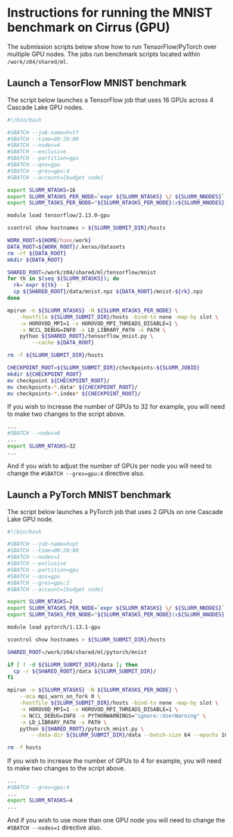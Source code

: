 Instructions for running the MNIST benchmark on Cirrus (GPU)
============================================================

The submission scripts below show how to run TensorFlow/PyTorch over multiple GPU nodes.
The jobs run benchmark scripts located within `/work/z04/shared/ml`.


Launch a TensorFlow MNIST benchmark
-----------------------------------

The script below launches a TensorFlow job that uses 16 GPUs across 4 Cascade Lake GPU nodes.

```bash
#!/bin/bash

#SBATCH --job-name=hvtf
#SBATCH --time=00:20:00
#SBATCH --nodes=4
#SBATCH --exclusive
#SBATCH --partition=gpu
#SBATCH --qos=gpu
#SBATCH --gres=gpu:4
#SBATCH --account=[budget code]

export SLURM_NTASKS=16
export SLURM_NTASKS_PER_NODE=`expr ${SLURM_NTASKS} \/ ${SLURM_NNODES}`
export SLURM_TASKS_PER_NODE="${SLURM_NTASKS_PER_NODE}(x${SLURM_NNODES})"

module load tensorflow/2.13.0-gpu

scontrol show hostnames > ${SLURM_SUBMIT_DIR}/hosts

WORK_ROOT=${HOME/home/work}
DATA_ROOT=${WORK_ROOT}/.keras/datasets
rm -rf ${DATA_ROOT}
mkdir ${DATA_ROOT}

SHARED_ROOT=/work/z04/shared/ml/tensorflow/mnist
for tk in $(seq ${SLURM_NTASKS}); do
  rk=`expr ${tk} - 1`
  cp ${SHARED_ROOT}/data/mnist.npz ${DATA_ROOT}/mnist-${rk}.npz
done

mpirun -n ${SLURM_NTASKS} -N ${SLURM_NTASKS_PER_NODE} \
    -hostfile ${SLURM_SUBMIT_DIR}/hosts -bind-to none -map-by slot \
    -x HOROVOD_MPI=1 -x HOROVOD_MPI_THREADS_DISABLE=1 \
    -x NCCL_DEBUG=INFO -x LD_LIBRARY_PATH -x PATH \
    python ${SHARED_ROOT}/tensorflow_mnist.py \
        --cache ${DATA_ROOT}

rm -f ${SLURM_SUBMIT_DIR}/hosts

CHECKPOINT_ROOT=${SLURM_SUBMIT_DIR}/checkpoints-${SLURM_JOBID}
mkdir ${CHECKPOINT_ROOT}
mv checkpoint ${CHECKPOINT_ROOT}/
mv checkpoints-*.data* ${CHECKPOINT_ROOT}/
mv checkpoints-*.index* ${CHECKPOINT_ROOT}/
```

If you wish to increase the number of GPUs to 32 for example, you will need to make
two changes to the script above.

```bash
...
#SBATCH --nodes=8
...
export SLURM_NTASKS=32
...
```

And if you wish to adjust the number of GPUs per node you will need to change
the `#SBATCH --gres=gpu:4` directive also.


Launch a PyTorch MNIST benchmark
--------------------------------

The script below launches a PyTorch job that uses 2 GPUs on one Cascade Lake GPU node.

```bash
#!/bin/bash

#SBATCH --job-name=hvpt
#SBATCH --time=00:20:00
#SBATCH --nodes=1
#SBATCH --exclusive
#SBATCH --partition=gpu
#SBATCH --qos=gpu
#SBATCH --gres=gpu:2
#SBATCH --account=[budget code]

export SLURM_NTASKS=2
export SLURM_NTASKS_PER_NODE=`expr ${SLURM_NTASKS} \/ ${SLURM_NNODES}`
export SLURM_TASKS_PER_NODE="${SLURM_NTASKS_PER_NODE}(x${SLURM_NNODES})"

module load pytorch/1.13.1-gpu

scontrol show hostnames > ${SLURM_SUBMIT_DIR}/hosts

SHARED_ROOT=/work/z04/shared/ml/pytorch/mnist

if [ ! -d ${SLURM_SUBMIT_DIR}/data ]; then
  cp -r ${SHARED_ROOT}/data ${SLURM_SUBMIT_DIR}/
fi

mpirun -n ${SLURM_NTASKS} -N ${SLURM_NTASKS_PER_NODE} \
    --mca mpi_warn_on_fork 0 \
    -hostfile ${SLURM_SUBMIT_DIR}/hosts -bind-to none -map-by slot \
    -x HOROVOD_MPI=1 -x HOROVOD_MPI_THREADS_DISABLE=1 \
    -x NCCL_DEBUG=INFO -x PYTHONWARNINGS="ignore::UserWarning" \
    -x LD_LIBRARY_PATH -x PATH \
    python ${SHARED_ROOT}/pytorch_mnist.py \
        --data-dir ${SLURM_SUBMIT_DIR}/data --batch-size 64 --epochs 10

rm -f hosts
```

If you wish to increase the number of GPUs to 4 for example, you will need to make
two changes to the script above.

```bash
...
#SBATCH --gres=gpu:4
...
export SLURM_NTASKS=4
...
```

And if you wish to use more than one GPU node you will need to change
the `#SBATCH --nodes=1` directive also.
